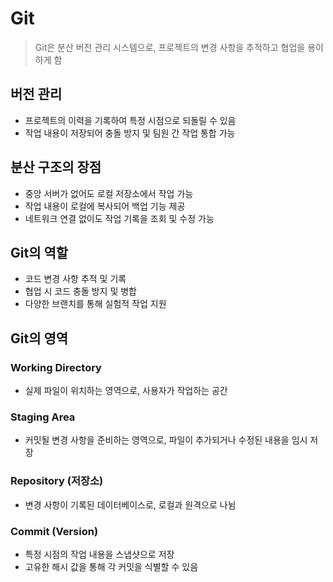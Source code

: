# Git
> Git은 분산 버전 관리 시스템으로, 프로젝트의 변경 사항을 추적하고 협업을 용이하게 함

## 버전 관리
- 프로젝트의 이력을 기록하여 특정 시점으로 되돌릴 수 있음
- 작업 내용이 저장되어 충돌 방지 및 팀원 간 작업 통합 가능

## 분산 구조의 장점
- 중앙 서버가 없어도 로컬 저장소에서 작업 가능
- 작업 내용이 로컬에 복사되어 백업 기능 제공
- 네트워크 연결 없이도 작업 기록을 조회 및 수정 가능

## Git의 역할
- 코드 변경 사항 추적 및 기록
- 협업 시 코드 충돌 방지 및 병합
- 다양한 브랜치를 통해 실험적 작업 지원
## Git의 영역
### Working Directory
- 실제 파일이 위치하는 영역으로, 사용자가 작업하는 공간
### Staging Area
- 커밋될 변경 사항을 준비하는 영역으로, 파일이 추가되거나 수정된 내용을 임시 저장
### Repository (저장소)
- 변경 사항이 기록된 데이터베이스로, 로컬과 원격으로 나뉨
### Commit (Version)
- 특정 시점의 작업 내용을 스냅샷으로 저장
- 고유한 해시 값을 통해 각 커밋을 식별할 수 있음